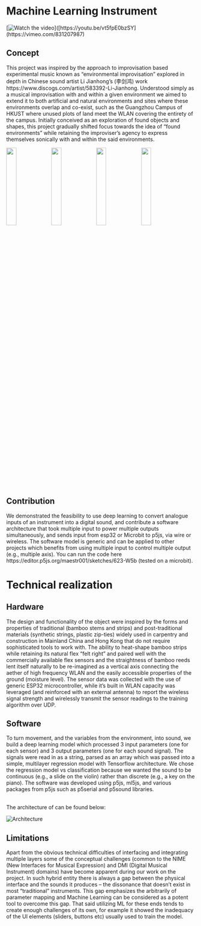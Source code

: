 <h1>Machine Learning Instrument</h1>

[![Watch the video]([https://i.imgur.com/vKb2F1B.png](https://github.com/mawstr001/MLInstrument/assets/7450207/355caf2e-17b1-44f5-9ac3-366befa4fc7a))]([https://youtu.be/vt5fpE0bzSY](https://vimeo.com/831207987)

<h2>Concept</h2>
This project was inspired by the approach to improvisation based experimental music known as “environmental improvisation” explored in depth in Chinese sound artist Li Jianhong’s (李剑鸿) work https://www.discogs.com/artist/583392-Li-Jianhong. Understood simply as a musical improvisation with and within a given environment we aimed to extend it to both artificial and natural environments and sites where these environments overlap and co-exist, such as the Guangzhou Campus of HKUST where unused plots of land meet the WLAN covering the entirety of the campus. Initially conceived as an exploration of found objects and shapes, this project gradually shifted focus towards the idea of “found environments” while retaining the improviser’s agency to express themselves sonically with and within the said environments. 

<img src="https://github.com/mawstr001/MLInstrument/assets/7450207/0c90980d-d0e8-411d-ae5a-62667e02c1e6" width="23%"></img> <img src="https://github.com/mawstr001/MLInstrument/assets/7450207/4dddf485-986f-4706-944e-f7dde9ea0f98" width="23%"></img> <img src="https://github.com/mawstr001/MLInstrument/assets/7450207/617e05b4-10f4-44fd-b401-192723f13983" width="23%"></img> <img src="https://github.com/mawstr001/MLInstrument/assets/7450207/539cf58b-1f12-4040-aa9c-4d2021295b52" width="23%"></img> 

<h2>Contribution</h2>
We demonstrated the feasibility to use deep learning to convert analogue inputs of an instrument into a digital sound, and contribute a software architecture that took multiple input to power multiple outputs simultaneously, and sends input from esp32 or Microbit to p5js, via wire or wireless.  The software model is generic and can be applied to other projects which benefits from using multiple input to control multiple output (e.g., multiple axis).  You can run the code here https://editor.p5js.org/maestr001/sketches/623-W5b (tested on a microbit).  

<h1>Technical realization</h1>

<h2>Hardware</h2>
The design and functionality of the object were inspired by the forms and properties of traditional (bamboo stems and strips) and post-traditional materials (synthetic strings, plastic zip-ties) widely used in carpentry and construction in Mainland China and Hong Kong that do not require sophisticated tools to work with. The ability to heat-shape bamboo strips while retaining its natural flex “felt right” and paired well with the commercially available flex sensors and the straightness of bamboo reeds lent itself naturally to be re-imagined as a vertical axis connecting the aether of high frequency WLAN and the easily accessible properties of the ground (moisture level). The sensor data was collected with the use of generic ESP32 microcontroller, while it’s built in WLAN capacity was leveraged (and reinforced with an external antenna) to report the wireless signal strength and wirelessly transmit the sensor readings to the training algorithm over UDP.

<h2>Software</h2>
To turn movement, and the variables from the environment, into sound, we build a deep learning model which processed 3 input parameters (one for each sensor) and 3 output parameters (one for each sound signal).  The signals were read in as a string, parsed as an array which was passed into a simple, multilayer regression model with Tensorflow architecture.  We chose the regression model vs classification because we wanted the sound to be continuous (e.g., a slide on the violin) rather than discrete (e.g., a key on the piano). The software was developed using p5js, ml5js, and various packages from p5js such as p5serial and p5sound libraries.  

<br/>The architecture of can be found below: 

![Architecture](architecture.png)</p>

<h2>Limitations</h2>
Apart from the obvious technical difficulties of interfacing and integrating multiple layers some of the conceptual challenges (common to the NIME (New Interfaces for Musical Expression) and DMI (Digital Musical Instrument) domains) have become apparent during our work on the project. In such hybrid entity there is always a gap between the physical interface and the sounds it produces – the dissonance that doesn’t exist in most “traditional” instruments. This gap emphasizes the arbitrarily of parameter mapping and Machine Learning can be considered as a potent tool to overcome this gap. That said utilizing ML for these ends tends to create enough challenges of its own, for example it showed the inadequacy of the UI elements (sliders, buttons etc) usually used to train the model.

